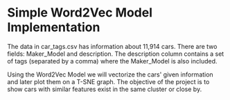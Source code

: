 # Simple Word2Vec Model Implementation

The data in car_tags.csv has information about 11,914 cars. There are two fields: Maker_Model and
description. The description column contains a set of tags (separated by a comma) where the
Maker_Model is also included.

Using the Word2Vec Model we will vectorize the cars' given information and later plot them on a T-SNE graph. 
The objective of the project is to show cars with similar features exist in the same cluster or close by.
